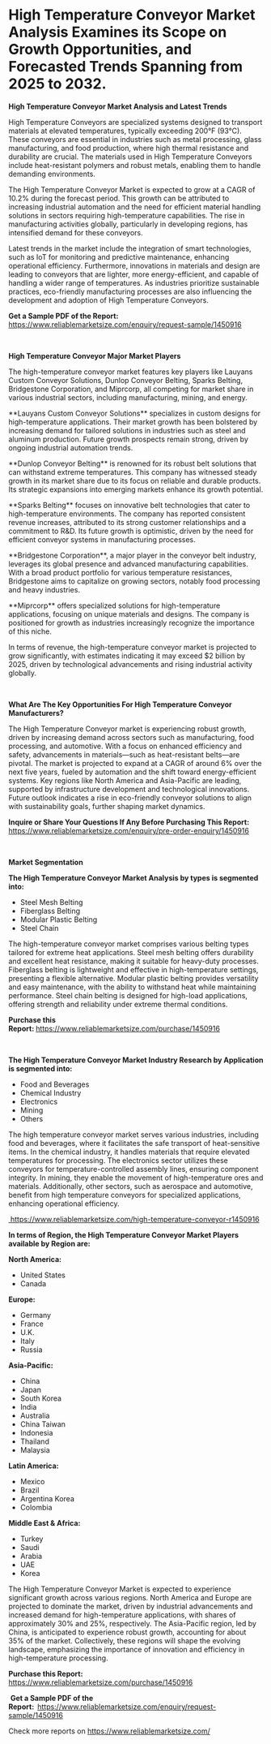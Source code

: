 <p><h1>High Temperature Conveyor Market Analysis Examines its Scope on Growth Opportunities, and Forecasted Trends Spanning from 2025 to 2032.</h1></p><p><strong>High Temperature Conveyor Market Analysis and Latest Trends</strong></p>
<p><p>High Temperature Conveyors are specialized systems designed to transport materials at elevated temperatures, typically exceeding 200°F (93°C). These conveyors are essential in industries such as metal processing, glass manufacturing, and food production, where high thermal resistance and durability are crucial. The materials used in High Temperature Conveyors include heat-resistant polymers and robust metals, enabling them to handle demanding environments.</p><p>The High Temperature Conveyor Market is expected to grow at a CAGR of 10.2% during the forecast period. This growth can be attributed to increasing industrial automation and the need for efficient material handling solutions in sectors requiring high-temperature capabilities. The rise in manufacturing activities globally, particularly in developing regions, has intensified demand for these conveyors.</p><p>Latest trends in the market include the integration of smart technologies, such as IoT for monitoring and predictive maintenance, enhancing operational efficiency. Furthermore, innovations in materials and design are leading to conveyors that are lighter, more energy-efficient, and capable of handling a wider range of temperatures. As industries prioritize sustainable practices, eco-friendly manufacturing processes are also influencing the development and adoption of High Temperature Conveyors.</p></p>
<p><strong>Get a Sample PDF of the Report:&nbsp;</strong> <a href="https://www.reliablemarketsize.com/enquiry/request-sample/1450916?utm_campaign=3199&utm_medium=2&utm_source=Github&utm_content=ia&utm_term=09042025&utm_id=high-temperature-conveyor">https://www.reliablemarketsize.com/enquiry/request-sample/1450916</a></p>
<p>&nbsp;</p>
<p><strong>High Temperature Conveyor Major Market Players</strong></p>
<p><p>The high-temperature conveyor market features key players like Lauyans Custom Conveyor Solutions, Dunlop Conveyor Belting, Sparks Belting, Bridgestone Corporation, and Miprcorp, all competing for market share in various industrial sectors, including manufacturing, mining, and energy.</p><p>**Lauyans Custom Conveyor Solutions** specializes in custom designs for high-temperature applications. Their market growth has been bolstered by increasing demand for tailored solutions in industries such as steel and aluminum production. Future growth prospects remain strong, driven by ongoing industrial automation trends.</p><p>**Dunlop Conveyor Belting** is renowned for its robust belt solutions that can withstand extreme temperatures. This company has witnessed steady growth in its market share due to its focus on reliable and durable products. Its strategic expansions into emerging markets enhance its growth potential.</p><p>**Sparks Belting** focuses on innovative belt technologies that cater to high-temperature environments. The company has reported consistent revenue increases, attributed to its strong customer relationships and a commitment to R&D. Its future growth is optimistic, driven by the need for efficient conveyor systems in manufacturing processes.</p><p>**Bridgestone Corporation**, a major player in the conveyor belt industry, leverages its global presence and advanced manufacturing capabilities. With a broad product portfolio for various temperature resistances, Bridgestone aims to capitalize on growing sectors, notably food processing and heavy industries.</p><p>**Miprcorp** offers specialized solutions for high-temperature applications, focusing on unique materials and designs. The company is positioned for growth as industries increasingly recognize the importance of this niche.</p><p>In terms of revenue, the high-temperature conveyor market is projected to grow significantly, with estimates indicating it may exceed $2 billion by 2025, driven by technological advancements and rising industrial activity globally.</p></p>
<p>&nbsp;</p>
<p><strong>What Are The Key Opportunities For High Temperature Conveyor Manufacturers?</strong></p>
<p><p>The High Temperature Conveyor market is experiencing robust growth, driven by increasing demand across sectors such as manufacturing, food processing, and automotive. With a focus on enhanced efficiency and safety, advancements in materials—such as heat-resistant belts—are pivotal. The market is projected to expand at a CAGR of around 6% over the next five years, fueled by automation and the shift toward energy-efficient systems. Key regions like North America and Asia-Pacific are leading, supported by infrastructure development and technological innovations. Future outlook indicates a rise in eco-friendly conveyor solutions to align with sustainability goals, further shaping market dynamics.</p></p>
<p><strong>Inquire or Share Your Questions If Any Before Purchasing This Report:</strong> <a href="https://www.reliablemarketsize.com/enquiry/pre-order-enquiry/1450916?utm_campaign=3199&utm_medium=2&utm_source=Github&utm_content=ia&utm_term=09042025&utm_id=high-temperature-conveyor">https://www.reliablemarketsize.com/enquiry/pre-order-enquiry/1450916</a></p>
<p>&nbsp;</p>
<p><strong>Market Segmentation</strong></p>
<p><strong>The High Temperature Conveyor Market Analysis by types is segmented into:</strong></p>
<p><ul><li>Steel Mesh Belting</li><li>Fiberglass Belting</li><li>Modular Plastic Belting</li><li>Steel Chain</li></ul></p>
<p><p>The high-temperature conveyor market comprises various belting types tailored for extreme heat applications. Steel mesh belting offers durability and excellent heat resistance, making it suitable for heavy-duty processes. Fiberglass belting is lightweight and effective in high-temperature settings, presenting a flexible alternative. Modular plastic belting provides versatility and easy maintenance, with the ability to withstand heat while maintaining performance. Steel chain belting is designed for high-load applications, offering strength and reliability under extreme thermal conditions.</p></p>
<p><strong>Purchase this Report:&nbsp;</strong><a href="https://www.reliablemarketsize.com/purchase/1450916?utm_campaign=3199&utm_medium=2&utm_source=Github&utm_content=ia&utm_term=09042025&utm_id=high-temperature-conveyor">https://www.reliablemarketsize.com/purchase/1450916</a></p>
<p>&nbsp;</p>
<p><strong>The High Temperature Conveyor Market Industry Research by Application is segmented into:</strong></p>
<p><ul><li>Food and Beverages</li><li>Chemical Industry</li><li>Electronics</li><li>Mining</li><li>Others</li></ul></p>
<p><p>The high temperature conveyor market serves various industries, including food and beverages, where it facilitates the safe transport of heat-sensitive items. In the chemical industry, it handles materials that require elevated temperatures for processing. The electronics sector utilizes these conveyors for temperature-controlled assembly lines, ensuring component integrity. In mining, they enable the movement of high-temperature ores and materials. Additionally, other sectors, such as aerospace and automotive, benefit from high temperature conveyors for specialized applications, enhancing operational efficiency.</p></p>
<p><a href="https://www.reliablemarketsize.com/high-temperature-conveyor-r1450916?utm_campaign=3199&utm_medium=2&utm_source=Github&utm_content=ia&utm_term=09042025&utm_id=high-temperature-conveyor">&nbsp;https://www.reliablemarketsize.com/high-temperature-conveyor-r1450916</a></p>
<p><strong>In terms of Region, the High Temperature Conveyor Market Players available by Region are:</strong></p>
<p>
    <p> <strong> North America: </strong>
        <ul>
            <li>United States</li>
            <li>Canada</li>
        </ul>
        </p> 
    <p> <strong> Europe: </strong>
        <ul>
            <li>Germany</li>
            <li>France</li>
            <li>U.K.</li>
            <li>Italy</li>
            <li>Russia</li>
        </ul>
        </p> 
    <p> <strong> Asia-Pacific: </strong>
        <ul>
            <li>China</li>
            <li>Japan</li>
            <li>South Korea</li>
            <li>India</li>
            <li>Australia</li>
            <li>China Taiwan</li>
            <li>Indonesia</li>
            <li>Thailand</li>
            <li>Malaysia</li>
        </ul>
        </p> 
    <p> <strong> Latin America: </strong>
        <ul>
            <li>Mexico</li>
            <li>Brazil</li>
            <li>Argentina Korea</li>
            <li>Colombia</li>
        </ul>
        </p> 
    <p> <strong> Middle East & Africa: </strong>
        <ul>
            <li>Turkey</li>
            <li>Saudi</li>
            <li>Arabia</li>
            <li>UAE</li>
            <li>Korea</li>
        </ul>
    </p>
    </p>
<p><p>The High Temperature Conveyor Market is expected to experience significant growth across various regions. North America and Europe are projected to dominate the market, driven by industrial advancements and increased demand for high-temperature applications, with shares of approximately 30% and 25%, respectively. The Asia-Pacific region, led by China, is anticipated to experience robust growth, accounting for about 35% of the market. Collectively, these regions will shape the evolving landscape, emphasizing the importance of innovation and efficiency in high-temperature processing.</p></p>
<p><strong>Purchase this Report: </strong><a href="https://www.reliablemarketsize.com/purchase/1450916?utm_campaign=3199&utm_medium=2&utm_source=Github&utm_content=ia&utm_term=09042025&utm_id=high-temperature-conveyor">https://www.reliablemarketsize.com/purchase/1450916</a></p>
<p>&nbsp;<strong>Get a Sample PDF of the Report:&nbsp;&nbsp;</strong><a href="https://www.reliablemarketsize.com/enquiry/request-sample/1450916?utm_campaign=3199&utm_medium=2&utm_source=Github&utm_content=ia&utm_term=09042025&utm_id=high-temperature-conveyor">https://www.reliablemarketsize.com/enquiry/request-sample/1450916</a></p>
<p><strong></strong></p>
<p>Check more reports on <a href="https://www.reliablemarketsize.com/?utm_campaign=3199&utm_medium=2&utm_source=Github&utm_content=ia&utm_term=09042025&utm_id=high-temperature-conveyor">https://www.reliablemarketsize.com/</a></p>